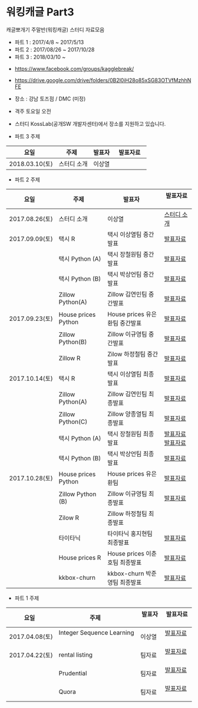 # 워킹캐글 Part3 
캐글뽀개기 주말반(워킹캐글) 스터디 자료모음
- 파트 1 : 2017/4/8 ~ 2017/5/13
- 파트 2 : 2017/08/26 ~ 2017/10/28
- 파트 3 : 2018/03/10 ~ 

* https://www.facebook.com/groups/kagglebreak/
* https://drive.google.com/drive/folders/0B2l0iH28o85xSG83OTVfMzhhNFE
* 장소 : 강남 토즈점 / DMC (미정)
* 격주 토요일 오전
* 스터디 KossLab(공개SW 개발자센터)에서 장소를 지원하고 있습니다.


* 파트 3 주제

|요일   |주제   |발표자   |발표자료   |
|---|---|---|---|
|2018.03.10(토)|스터디 소개|이상열|


* 파트 2 주제

|요일   |주제   |발표자   |발표자료   |
|---|---|---|---|
|2017.08.26(토)|스터디 소개|이상열|[스터디 소개](https://github.com/KaggleBreak/walkingkaggle/blob/master/tutorial/house_prices/house_prices_tutorial.html)
|2017.09.09(토)|택시 R|택시 이상열팀 중간발표|[발표자료](https://github.com/KaggleBreak/walkingkaggle/blob/master/taxi/R/interactive_R.nb.html)
||택시 Python (A)|택시 장철원팀 중간발표|[발표자료](https://github.com/KaggleBreak/walkingkaggle/blob/master/taxi/Python/Jang/NewYork_Taxi_20170908_%EC%9E%A5%EC%B2%A0%EC%9B%90.ipynb)
||택시 Python (B)|택시 박상언팀 중간발표|[발표자료](https://github.com/KaggleBreak/walkingkaggle/blob/master/taxi/Python/park/0906.%20Univariate%20Graph%20.ipynb)
||Zillow Python(A)|Zillow 김연민팀 중간발표|[발표자료](https://github.com/KaggleBreak/walkingkaggle/blob/master/zillow/python/Zillow_%EC%A4%91%EA%B0%84%EB%B0%9C%ED%91%9C.pptx)
|2017.09.23(토)|House prices Python|House prices 유은환팀 중간발표|[발표자료](https://github.com/KaggleBreak/walkingkaggle/blob/master/tutorial/house_prices/Python_%EC%9C%A0%EC%9D%80%ED%99%98/%EB%B0%9C%ED%91%9C%EC%9E%90%EB%A3%8C/House%20Price_Python_%EC%9C%A0%EC%9D%80%ED%99%98(%EB%B0%9C%ED%91%9C%EC%9E%90%EB%A3%8C).ipynb)
||Zillow Python(B)|Zillow 이규영팀 중간발표|[발표자료](https://github.com/KaggleBreak/walkingkaggle/blob/master/zillow/R/Zillow_%EC%A4%91%EA%B0%84%EB%B0%9C%ED%91%9C_%EC%9D%B4%EA%B7%9C%EC%98%81.pptx)
||Zillow R|Zilow 하정철팀 중간발표|[발표자료](https://github.com/KaggleBreak/walkingkaggle/blob/master/zillow/R/zillow_%EC%A4%91%EA%B0%84%EB%B0%9C%ED%91%9C_%ED%95%98%EC%A0%95%EC%B2%A0.pptx)
|2017.10.14(토)|택시 R|택시 이상열팀 최종발표|[발표자료](http://htmlpreview.github.io/?https://github.com/KaggleBreak/walkingkaggle/blob/master/taxi/R/taxiR_Final.html)
||Zillow Python(A)|Zillow 김연민팀 최종발표|[발표자료](https://github.com/KaggleBreak/walkingkaggle/blob/master/zillow/python/Zillow_python_%EA%B9%80%EC%97%B0%EB%AF%BC%EC%A1%B0(%EC%B5%9C%EC%A2%85%EB%B0%9C%ED%91%9C).pptx)
||Zillow Python(C)|Zillow 양종열팀 최종발표|[발표자료](https://github.com/KaggleBreak/walkingkaggle/blob/master/zillow/python/zillow_python_%EC%96%91%EC%A2%85%EC%97%B4_20171014.pdf)
||택시 Python (A)|택시 장철원팀 최종발표|[발표자료](https://github.com/KaggleBreak/walkingkaggle/blob/master/taxi/Python/Jang/NewYork_Taxi_20171012_%EC%9E%A5%EC%B2%A0%EC%9B%90.ipynb) [발표자료](https://github.com/KaggleBreak/walkingkaggle/blob/master/taxi/Python/Kim/%EB%89%B4%EC%9A%95%ED%83%9D%EC%8B%9C_%EA%B9%80%EC%B0%AC%ED%9D%AC.ipynb)
||택시 Python (B)|택시 박상언팀 최종발표|[발표자료](https://github.com/KaggleBreak/walkingkaggle/blob/master/taxi/Python/park/Learning.ipynb)
|2017.10.28(토)|House prices Python|House prices 유은환팀|[발표자료](https://github.com/KaggleBreak/walkingkaggle/blob/master/tutorial/house_prices/Python_%E1%84%8B%E1%85%B2%E1%84%8B%E1%85%B3%E1%86%AB%E1%84%92%E1%85%AA%E1%86%AB/%EB%B0%9C%ED%91%9C%EC%9E%90%EB%A3%8C/HousePrice_Final_(%EC%9C%A0%EC%9D%80%ED%99%98).html)
||Zillow Python (B)|Zillow 이규영팀 최종발표|[발표자료](https://github.com/KaggleBreak/walkingkaggle/blob/master/zillow/R/Zillow_%EC%B5%9C%EC%A2%85%EB%B0%9C%ED%91%9C_%EC%9D%B4%EA%B7%9C%EC%98%81.pptx)
||Zilow R|Zillow 하정철팀 최종발표|
||타이타닉|타이타닉 홍지현팀 최종발표|[발표자료](https://github.com/KaggleBreak/walkingkaggle/blob/master/tutorial/titanic/Titanic_%ED%99%8D%EC%A7%80%ED%98%84_%EC%B5%9C%EC%A2%85%EB%B0%9C%ED%91%9C.pptx)
||House prices R|House prices 이춘호팀 최종발표|[발표자료](https://github.com/KaggleBreak/walkingkaggle/blob/master/tutorial/house_prices/R_%EC%9D%B4%EC%B6%98%ED%98%B8/kaggleHousePrice.html)
||kkbox-churn|kkbox-churn 박준영팀 최종발표|[발표자료](https://github.com/KaggleBreak/walkingkaggle/blob/master/kkbox/KKBox_Prediction.pdf)


* 파트 1 주제

|요일   |주제   |발표자   |발표자료   | 
|---|---|---|---|
|2017.04.08(토)|Integer Sequence Learning   |이상열|[발표자료](https://github.com/KaggleBreak/walkingkaggle/blob/master/integer/Integer%20Sequence%20_%EC%9B%8C%ED%82%B9%EC%BA%90%EA%B8%80_%EC%8B%9C%EC%A6%8C1_%EC%A3%BC%EB%A7%90%EB%B0%98%20.ipynb)   |   
|2017.04.22(토)|rental listing   |팀자료|[발표자료](https://github.com/KaggleBreak/walkingkaggle/blob/master/rental_listing/rental_listing_0422.ipynb)   |   
||Prudential   |팀자료|[발표자료](https://github.com/KaggleBreak/walkingkaggle/blob/master/prudential/Prudential_Insuranse.html.docx)   |   
||Quora   |팀자료|[발표자료](https://github.com/KaggleBreak/walkingkaggle/blob/master/quora/quora_1.ipynb)   |   


